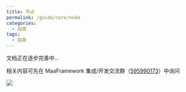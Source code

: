 ```yaml
---
title: 节点
permalink: /guide/core/node
categories:
  - 指南
tags:
  - 指南
---
```


文档正在逐步完善中...

相关内容可先在 MaaFramework 集成/开发交流群（[595990173](https://qm.qq.com/q/gqSv6ukjV8)）中询问

![](/drawcakes.jpg)
